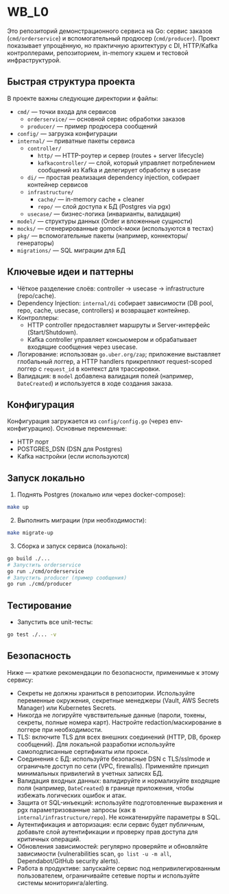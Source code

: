 # WB_L0

Это репозиторий демонстрационного сервиса на Go: сервис заказов (`cmd/orderservice`) и вспомогательный продюсер (`cmd/producer`). Проект показывает упрощённую, но практичную архитектуру с DI, HTTP/Kafka контроллерами, репозиторием, in-memory кэшем и тестовой инфраструктурой.

## Быстрая структура проекта

В проекте важны следующие директории и файлы:

- `cmd/` — точки входа для сервисов
  - `orderservice/` — основной сервис обработки заказов
  - `producer/` — пример продюсера сообщений
- `config/` — загрузка конфигурации
- `internal/` — приватные пакеты сервиса
  - `controller/`
    - `http/` — HTTP-роутер и сервер (routes + server lifecycle)
    - `kafkacontroller/` — слой, который управляет потреблением сообщений из Kafka и делегирует обработку в usecase
  - `di/` — простая реализация dependency injection, собирает контейнер сервисов
  - `infrastructure/`
    - `cache/` — in-memory cache + cleaner
    - `repo/` — слой доступа к БД (Postgres via pgx)
  - `usecase/` — бизнес-логика (инварианты, валидация)
- `model/` — структуры данных (Order и вложенные сущности)
- `mocks/` — сгенерированные gomock-моки (используются в тестах)
- `pkg/` — вспомогательные пакеты (например, коннекторы/генераторы)
- `migrations/` — SQL миграции для БД

## Ключевые идеи и паттерны

- Чёткое разделение слоёв: controller → usecase → infrastructure (repo/cache).
- Dependency Injection: `internal/di` собирает зависимости (DB pool, repo, cache, usecase, controllers) и возвращает контейнер.
- Контроллеры:
  - HTTP controller предоставляет маршруты и Server-интерфейс (Start/Shutdown).
  - Kafka controller управляет консьюмером и обрабатывает входящие сообщения через usecase.
- Логирование: использован `go.uber.org/zap`; приложение выставляет глобальный логгер, а HTTP handlers прикрепляют request-scoped логгер с `request_id` в контекст для трассировки.
- Валидация: в `model` добавлена валидация полей (например, `DateCreated`) и используется в ходе создания заказа.

## Конфигурация

Конфигурация загружается из `config/config.go` (через env-конфигурацию). Основные переменные:

- HTTP порт
- POSTGRES_DSN (DSN для Postgres)
- Kafka настройки (если используются)

## Запуск локально

1) Поднять Postgres (локально или через docker-compose):

```bash
make up
```

2) Выполнить миграции (при необходимости):

```bash
make migrate-up
```

3) Сборка и запуск сервиса (локально):

```bash
go build ./...
# Запустить orderservice
go run ./cmd/orderservice
# Запустить producer (пример сообщения)
go run ./cmd/producer
```

## Тестирование

- Запустить все unit-тесты:

```bash
go test ./... -v
```

## Безопасность

Ниже — краткие рекомендации по безопасности, применимые к этому сервису:

- Секреты не должны храниться в репозитории. Используйте переменные окружения, секретные менеджеры (Vault, AWS Secrets Manager) или Kubernetes Secrets.
- Никогда не логируйте чувствительные данные (пароли, токены, секреты, полные номера карт). Настройте redaction/маскирование в логгере при необходимости.
- TLS: включите TLS для всех внешних соединений (HTTP, DB, брокер сообщений). Для локальной разработки используйте самоподписанные сертификаты или прокси.
- Соединения с БД: используйте безопасные DSN с TLS/sslmode и ограничьте доступ по сети (VPC, firewalls). Применяйте принцип минимальных привилегий в учетных записях БД.
- Валидация входных данных: валидируйте и нормализуйте входящие поля (например, `DateCreated`) в границе приложения, чтобы избежать логических ошибок и атак.
- Защита от SQL-инъекций: используйте подготовленные выражения и pgx параметризованные запросы (как в `internal/infrastructure/repo`). Не конкатенируйте параметры в SQL.
- Аутентификация и авторизация: если сервис будет публичным, добавьте слой аутентификации и проверку прав доступа для критичных операций.
- Обновления зависимостей: регулярно проверяйте и обновляйте зависимости (vulnerabilities scan, `go list -u -m all`, Dependabot/GitHub security alerts).
- Работа в продуктиве: запускайте сервис под непривилегированным пользователем, ограничивайте сетевые порты и используйте системы мониторинга/alerting.

